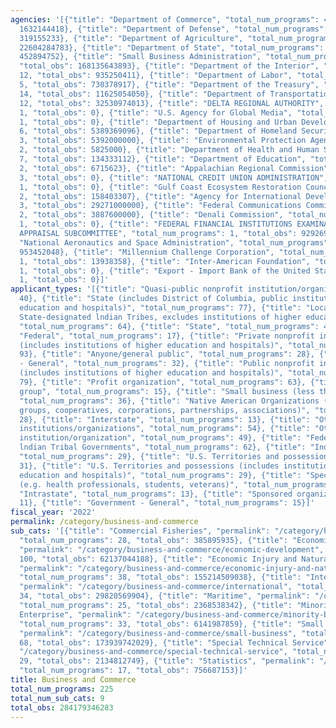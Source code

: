 ```yaml
---
agencies: '[{"title": "Department of Commerce", "total_num_programs": 49, "total_obs":
  1632144418}, {"title": "Department of Defense", "total_num_programs": 8, "total_obs":
  319155233}, {"title": "Department of Agriculture", "total_num_programs": 37, "total_obs":
  22604284783}, {"title": "Department of State", "total_num_programs": 22, "total_obs":
  452894752}, {"title": "Small Business Administration", "total_num_programs": 27,
  "total_obs": 168135643893}, {"title": "Department of the Interior", "total_num_programs":
  12, "total_obs": 935250411}, {"title": "Department of Labor", "total_num_programs":
  5, "total_obs": 730378917}, {"title": "Department of the Treasury", "total_num_programs":
  14, "total_obs": 11625054050}, {"title": "Department of Transportation", "total_num_programs":
  12, "total_obs": 32530974013}, {"title": "DELTA REGIONAL AUTHORITY", "total_num_programs":
  1, "total_obs": 0}, {"title": "U.S. Agency for Global Media", "total_num_programs":
  1, "total_obs": 0}, {"title": "Department of Housing and Urban Development", "total_num_programs":
  6, "total_obs": 5389369096}, {"title": "Department of Homeland Security", "total_num_programs":
  3, "total_obs": 5392000000}, {"title": "Environmental Protection Agency", "total_num_programs":
  2, "total_obs": 5825000}, {"title": "Department of Health and Human Services", "total_num_programs":
  7, "total_obs": 134333112}, {"title": "Department of Education", "total_num_programs":
  2, "total_obs": 6715623}, {"title": "Appalachian Regional Commission", "total_num_programs":
  3, "total_obs": 0}, {"title": "NATIONAL CREDIT UNION ADMINISTRATION", "total_num_programs":
  1, "total_obs": 0}, {"title": "Gulf Coast Ecosystem Restoration Council", "total_num_programs":
  2, "total_obs": 158403307}, {"title": "Agency for International Development", "total_num_programs":
  3, "total_obs": 29271000000}, {"title": "Federal Communications Commission", "total_num_programs":
  2, "total_obs": 3887600000}, {"title": "Denali Commission", "total_num_programs":
  1, "total_obs": 0}, {"title": "FEDERAL FINANCIAL INSTITUTIONS EXAMINATION COUNCIL
  APPRAISAL SUBCOMMITTEE", "total_num_programs": 1, "total_obs": 929269}, {"title":
  "National Aeronautics and Space Administration", "total_num_programs": 1, "total_obs":
  953452048}, {"title": "Millennium Challenge Corporation", "total_num_programs":
  1, "total_obs": 13938358}, {"title": "Inter-American Foundation", "total_num_programs":
  1, "total_obs": 0}, {"title": "Export - Import Bank of the United States", "total_num_programs":
  1, "total_obs": 0}]'
applicant_types: '[{"title": "Quasi-public nonprofit institution/organization", "total_num_programs":
  40}, {"title": "State (includes District of Columbia, public institutions of higher
  education and hospitals)", "total_num_programs": 77}, {"title": "Local (includes
  State-designated lndian Tribes, excludes institutions of higher education and hospitals",
  "total_num_programs": 64}, {"title": "State", "total_num_programs": 49}, {"title":
  "Federal", "total_num_programs": 17}, {"title": "Private nonprofit institution/organization
  (includes institutions of higher education and hospitals)", "total_num_programs":
  93}, {"title": "Anyone/general public", "total_num_programs": 28}, {"title": "Non-Government
  - General", "total_num_programs": 32}, {"title": "Public nonprofit institution/organization
  (includes institutions of higher education and hospitals)", "total_num_programs":
  79}, {"title": "Profit organization", "total_num_programs": 63}, {"title": "Minority
  group", "total_num_programs": 15}, {"title": "Small business (less than 500 employees)",
  "total_num_programs": 36}, {"title": "Native American Organizations (includes lndian
  groups, cooperatives, corporations, partnerships, associations)", "total_num_programs":
  28}, {"title": "Interstate", "total_num_programs": 13}, {"title": "Other private
  institutions/organizations", "total_num_programs": 54}, {"title": "Other public
  institution/organization", "total_num_programs": 49}, {"title": "Federally Recognized
  lndian Tribal Governments", "total_num_programs": 62}, {"title": "Individual/Family",
  "total_num_programs": 29}, {"title": "U.S. Territories and possessions", "total_num_programs":
  31}, {"title": "U.S. Territories and possessions (includes institutions of higher
  education and hospitals)", "total_num_programs": 29}, {"title": "Specialized group
  (e.g. health professionals, students, veterans)", "total_num_programs": 20}, {"title":
  "Intrastate", "total_num_programs": 13}, {"title": "Sponsored organization", "total_num_programs":
  11}, {"title": "Government - General", "total_num_programs": 15}]'
fiscal_year: '2022'
permalink: /category/business-and-commerce
sub_cats: '[{"title": "Commercial Fisheries", "permalink": "/category/business-and-commerce/commercial-fisheries",
  "total_num_programs": 28, "total_obs": 385895935}, {"title": "Economic Development",
  "permalink": "/category/business-and-commerce/economic-development", "total_num_programs":
  100, "total_obs": 62137044188}, {"title": "Economic Injury and Natural Disaster",
  "permalink": "/category/business-and-commerce/economic-injury-and-natural-disaster",
  "total_num_programs": 38, "total_obs": 155214509038}, {"title": "International",
  "permalink": "/category/business-and-commerce/international", "total_num_programs":
  34, "total_obs": 29820569904}, {"title": "Maritime", "permalink": "/category/business-and-commerce/maritime",
  "total_num_programs": 25, "total_obs": 2368538342}, {"title": "Minority Business
  Enterprise", "permalink": "/category/business-and-commerce/minority-business-enterprise",
  "total_num_programs": 33, "total_obs": 6141987859}, {"title": "Small Business",
  "permalink": "/category/business-and-commerce/small-business", "total_num_programs":
  68, "total_obs": 173939742029}, {"title": "Special Technical Service", "permalink":
  "/category/business-and-commerce/special-technical-service", "total_num_programs":
  29, "total_obs": 2134812749}, {"title": "Statistics", "permalink": "/category/business-and-commerce/statistics",
  "total_num_programs": 17, "total_obs": 756687153}]'
title: Business and Commerce
total_num_programs: 225
total_num_sub_cats: 9
total_obs: 284179346283
---
```

